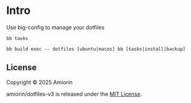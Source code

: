 # Intro
Use big-config to manage your dotfiles

``` shell
bb tasks

bb build exec -- dotfiles [ubuntu|macos] bb [tasks|install|backup]
```

## License

Copyright © 2025 Amiorin

amiorin/dotfiles-v3 is released under the [MIT License](https://opensource.org/licenses/MIT).
